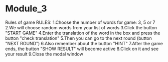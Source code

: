 # Module_3
Rules of game
RULES:
      1.Choose the number of words for game: 3, 5 or 7
      2.We will choose random words from your list of words
      3.Click the button "START GAME"
      4.Enter the translation of the word in the box and press the button
          "check translation"
      5.Then you can go to the next round (button "NEXT ROUND")
      6.Also remember about the button "HINT"
      7.After the game ends, the button "SHOW RESULT" will become active
      8.Click on it and see your result
      9.Close the modal window
